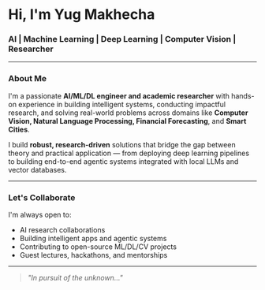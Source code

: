 #  Hi, I'm Yug Makhecha

###  AI |  Machine Learning |  Deep Learning |  Computer Vision |  Researcher

---

###  About Me

I'm a passionate **AI/ML/DL engineer and academic researcher** with hands-on experience in building intelligent systems, conducting impactful research, and solving real-world problems across domains like **Computer Vision, Natural Language Processing, Financial Forecasting**, and **Smart Cities**.

I build **robust, research-driven** solutions that bridge the gap between theory and practical application — from deploying deep learning pipelines to building end-to-end agentic systems integrated with local LLMs and vector databases.

---

###  Let's Collaborate

I'm always open to:
-  AI research collaborations  
-  Building intelligent apps and agentic systems  
-  Contributing to open-source ML/DL/CV projects  
-  Guest lectures, hackathons, and mentorships

---


> _"In pursuit of the unknown..."_ 


